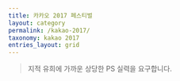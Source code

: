 ```yaml
---
title: 카카오 2017 페스티벌
layout: category
permalink: /kakao-2017/
taxonomy: kakao 2017
entries_layout: grid
---
```


>지적 유희에 가까운 상당한 PS 실력을 요구합니다.
